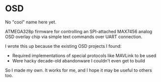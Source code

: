 OSD
===

No "cool" name here yet.

ATMEGA328p firmware for controlling an SPI-attached MAX7456 analog OSD overlay chip via simple text commands over UART connection.

I wrote this up because the existing OSD projects I found:

 - Required implementations of special protocols like MAVLink to be used
 - Were hacky decade-old abandonware I couldn't even get to build

So I made my own.  It works for me, and I hope it may be useful to others too.

